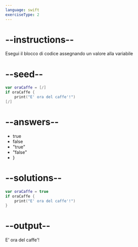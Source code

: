 ```yaml
---
language: swift
exerciseType: 2
---
```


# --instructions--

Esegui il blocco di codice assegnando un valore alla variabile

# --seed--

```swift
var oraCaffe = [/]
if oraCaffe {
    print("E' ora del caffe'!")
[/]
```

# --answers--

- true
- false
- "true"
- "false"
- }

# --solutions--

```swift
var oraCaffe = true
if oraCaffe {
    print("E' ora del caffe'!")
}
```

# --output--

E' ora del caffe'!
